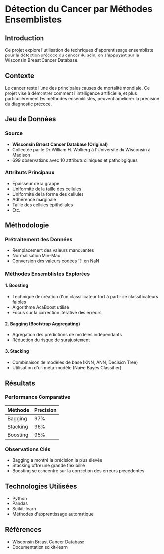 # Détection du Cancer par Méthodes Ensemblistes

## Introduction

Ce projet explore l'utilisation de techniques d'apprentissage ensembliste pour la détection précoce du cancer du sein, en s'appuyant sur la Wisconsin Breast Cancer Database.

## Contexte

Le cancer reste l'une des principales causes de mortalité mondiale. Ce projet vise à démontrer comment l'intelligence artificielle, et plus particulièrement les méthodes ensemblistes, peuvent améliorer la précision du diagnostic précoce.

## Jeu de Données

### Source
- **Wisconsin Breast Cancer Database (Original)**
- Collectée par le Dr William H. Wolberg à l'Université du Wisconsin à Madison
- 699 observations avec 10 attributs cliniques et pathologiques

### Attributs Principaux
- Épaisseur de la grappe
- Uniformité de la taille des cellules
- Uniformité de la forme des cellules
- Adhérence marginale
- Taille des cellules épithéliales
- Etc.

## Méthodologie

### Prétraitement des Données
- Remplacement des valeurs manquantes
- Normalisation Min-Max
- Conversion des valeurs codées '?' en NaN

### Méthodes Ensemblistes Explorées

#### 1. Boosting
- Technique de création d'un classificateur fort à partir de classificateurs faibles
- Algorithme AdaBoost utilisé
- Focus sur la correction itérative des erreurs

#### 2. Bagging (Bootstrap Aggregating)
- Agrégation des prédictions de modèles indépendants
- Réduction du risque de surajustement

#### 3. Stacking
- Combinaison de modèles de base (KNN, ANN, Decision Tree)
- Utilisation d'un méta-modèle (Naive Bayes Classifier)

## Résultats

### Performance Comparative

| Méthode  | Précision |
|----------|-----------|
| Bagging  | 97%       |
| Stacking | 96%       |
| Boosting | 95%       |

### Observations Clés
- Bagging a montré la précision la plus élevée
- Stacking offre une grande flexibilité
- Boosting se concentre sur la correction des erreurs précédentes

## Technologies Utilisées
- Python
- Pandas
- Scikit-learn
- Méthodes d'apprentissage automatique



## Références
- Wisconsin Breast Cancer Database
- Documentation scikit-learn
